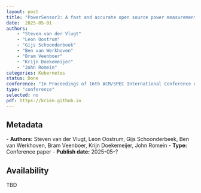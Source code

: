 ```yaml
---
layout: post
title: "PowerSensor3: A fast and accurate open source power measurement tool"
date:  2025-05-01
authors: 
    - "Steven van der Vlugt" 
    - "Leon Oostrum"
    - "Gijs Schoonderbeek"
    - "Ben van Werkhoven"
    - "Bram Veenboer"
    - "Krijn Doekemeijer" 
    - "John Romein"
categories: Kubernetes
status: Done
conference: "In Proceedings of 16th ACM/SPEC International Conference on Performance Engineering (ICPE'25)"
type: "conference"
selected: no
pdf: https://krien.github.io
---
```


<h2>Metadata</h2>
- <b>Authors:</b> Steven van der Vlugt, Leon Oostrum, Gijs Schoonderbeek, Ben van Werkhoven, Bram Veenboer, Krijn Doekemeijer, John Romein
- <b>Type:</b> Conference paper
- <b>Publish date:</b> 2025-05-?

<h2>Availability</h2>
TBD
